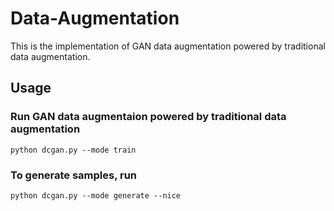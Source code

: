 # Data-Augmentation
This is the implementation of GAN data augmentation powered by traditional data augmentation.  
## Usage


### Run GAN data augmentaion powered by traditional data augmentation

`python dcgan.py --mode train`

### To generate samples, run

`python dcgan.py --mode generate --nice`
